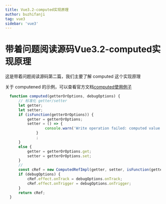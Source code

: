 ```yaml
---
title: Vue3.2-computed实现原理
author: buzhifanji
tag: vue3
sidebar: 'vue3'
---
```


# 带着问题阅读源码Vue3.2-computed实现原理

这是带着问题阅读源码第二篇，我们主要了解 computed 这个实现原理

关于 computened 的示例，可以查看官方文档[computed使用例子](https://v3.cn.vuejs.org/api/computed-watch-api.html#computed)

```js
  function computed(getterOrOptions, debugOptions) {
      // 标准化 getter/setter
      let getter;
      let setter;
      if (isFunction(getterOrOptions)) {
          getter = getterOrOptions;
          setter = () => {
                  console.warn('Write operation failed: computed value is readonly');
              }
              ;
      }
      else {
          getter = getterOrOptions.get;
          setter = getterOrOptions.set;
      }
      //
      const cRef = new ComputedRefImpl(getter, setter, isFunction(getterOrOptions) || !getterOrOptions.set);
      if (debugOptions) {
          cRef.effect.onTrack = debugOptions.onTrack;
          cRef.effect.onTrigger = debugOptions.onTrigger;
      }
      return cRef;
  }
```

